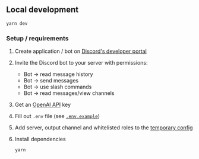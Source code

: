 ## Local development
```
yarn dev
```

### Setup / requirements

1. Create application / bot on [Discord's developer portal](https://discord.com/developers/applications)

2. Invite the Discord bot to your server with permissions:

    - Bot -> read message history
    - Bot -> send messages
    - Bot -> use slash commands
    - Bot -> read messages/view channels

3. Get an [OpenAI API](https://beta.openai.com/) key

4. Fill out `.env` file (see [`.env.example`](./.env.example))

5. Add server, output channel and whitelisted roles to the [temporary config](src/lib/config.ts)

5. Install dependencies
    ```
    yarn
    ```
